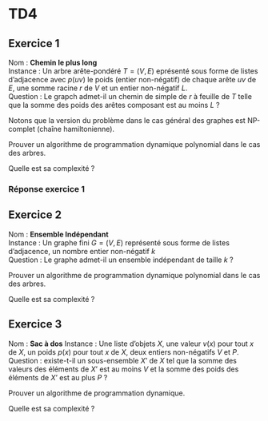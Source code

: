 # TD4

## Exercice 1

Nom : **Chemin le plus long**  
Instance : Un arbre arête-pondéré $T = (V, E)$ eprésenté sous forme de listes d’adjacence avec $p(uv)$ le poids (entier non-négatif) de chaque arête $uv$ de $E$, une somme racine $r$ de $V$ et un entier non-négatif $L$.  
Question : Le grapch admet-il un chemin de simple de $r$ à feuille de $T$ telle que la somme des poids des arêtes composant est au moins $L$ ?

Notons que la version du problème dans le cas général des graphes est NP-complet (chaîne hamiltonienne).

Prouver un algorithme de programmation dynamique polynomial dans le cas des arbres.

Quelle est sa complexité ?

### Réponse exercice 1


## Exercice 2

Nom : **Ensemble Indépendant**  
Instance : Un graphe fini $G = (V, E)$ représenté sous forme de listes d’adjacence, un nombre entier non-négatif $k$  
Question : Le graphe admet-il un ensemble indépendant de taille $k$ ? 

Prouver un algorithme de programmation dynamique polynomial dans le cas des arbres.

Quelle est sa complexité ?

## Exercice 3

Nom : **Sac à dos**
Instance : Une liste d’objets $X$, une valeur $v(x)$ pour tout $x$ de $X$, un poids $p(x)$ pour tout $x$ de $X$, deux entiers non-négatifs $V$ et $P$.  
Question : existe-t-il un sous-ensemble $X’$ de $X$ tel que la somme des valeurs des éléments de $X’$ est au moins $V$ et la somme des poids des éléments de $X’$ est au plus $P$ ?  

Prouver un algorithme de programmation dynamique.

Quelle est sa complexité ?

